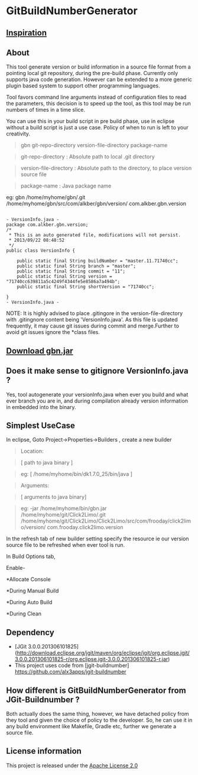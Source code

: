 GitBuildNumberGenerator
=======================

[Inspiration](http://stackoverflow.com/questions/18800062/eclipse-git-plugin-and-a-method-to-fetch-current-branch-commit-id-to-java-code)
--------------

About
-----

This tool generate version or build information in a source file format from 
a pointing local git repository, during the pre-build phase. Currently only 
supports java code generation. However can be extended to a more generic 
plugin based system to support other programming languages.
 
Tool favors command line arguments instead of configuration files to read the 
parameters, this decision is to speed up the tool, as this tool may be run 
numbers of times in a time slice.
 
You can use this in your build script in pre build phase, use in eclipse 
without a build script is just a use case. Policy of when to run is left to 
your creativity.
 
> gbn git-repo-directory version-file-directory package-name

> git-repo-directory 	: Absolute path to local .git directory

> version-file-directory : Absolute path to the directory, to place version source file

> package-name 	: Java package name 

  
eg: gbn /home/myhome/gbn/.git /home/myhome/gbn/src/com/alkber/gbn/version/ com.alkber.gbn.version

<pre><code>
- VersionInfo.java -
package com.alkber.gbn.version;
/*
 * This is an auto generated file, modifications will not persist.
 * 2013/09/22 08:48:52
 */ 
public class VersionInfo {
															
	public static final String buildNumber = "master.11.71740cc";
	public static final String branch = "master";
	public static final String commit = "11";
	public static final String version = "71740cc639811a5c4249f4344fe5e8586a7a494b";
	public static final String shortVersion = "71740cc";
															
}
- VersionInfo.java -
</code></pre>

NOTE: It is highly advised to place .gitingore in the version-file-directory
with .gitingnore content being 'VersionInfo.java'. As this file is updated 
frequently, it may cause git issues during commit and merge.Further to avoid
git issues ignore the *class files. 

[Download gbn.jar](https://github.com/alkber/GitBuildNumberGenerator/blob/master/GitBuildNumberGenerator/build/gbn.jar)
------------------

Does it make sense to gitignore VersionInfo.java ?
-------------------------------------------------------------

Yes, tool autogenerate your versionInfo.java when ever you build and what ever
branch you are in, and during compilation already version information in
embedded into the binary.

Simplest UseCase
---------------------

In eclipse, Goto Project->Properties->Builders , create a new builder

>Location:

>[ path to java binary ] 

>eg: [ /home/myhome/bin/dk1.7.0_25/bin/java ]


>Arguments: 

>[ arguments to java binary]

>eg: -jar /home/myhome/bin/gbn.jar /home/myhome/git/Click2Limo/.git /home/myhome/git/Click2Limo/Click2Limo/src/com/frooday/click2limo/version/ com.frooday.click2limo.version


In the refresh tab of new builder setting specify the resource ie our version source file 
to be refreshed when ever tool is run.

In Build Options tab, 

Enable-

*Allocate Console

*During Manual Build

*During Auto Build

*During Clean


Dependency
----------

* [JGit 3.0.0.201306101825] (http://download.eclipse.org/jgit/maven/org/eclipse/jgit/org.eclipse.jgit/3.0.0.201306101825-r/org.eclipse.jgit-3.0.0.201306101825-r.jar)
* This project uses code from [jgit-buildnumber] https://github.com/alx3apps/jgit-buildnumber

How different is GitBuildNumberGenerator from JGit-Buildnumber ?
----------------------------------------------------------------

Both actually does the same thing, however, we have detached policy from they tool
and given the choice of policy to the developer. So, he can use it in any build
environment like Makefile, Gradle etc, further we generate a source file.

License information
-------------------
This project is released under the [Apache License 2.0](http://www.apache.org/licenses/LICENSE-2.0)
